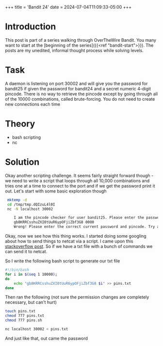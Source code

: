+++
title = 'Bandit 24'
date = 2024-07-04T11:09:33-05:00
+++

# Introduction

This post is part of a series walking through OverTheWire Bandit. You many want to start at the [beginning of the series]({{<ref "bandit-start">}}). The posts are my unedited, informal thought process while solving levels.

# Task

A daemon is listening on port 30002 and will give you the password for bandit25 if given the password for bandit24 and a secret numeric 4-digit pincode. There is no way to retrieve the pincode except by going through all of the 10000 combinations, called brute-forcing.
You do not need to create new connections each time

# Theory

- bash scripting
- nc

# Solution

Okay another scripting challenge. It seems fairly straight forward though - we need to write a script that loops through all 10,000 combinations and tries one at a time to connect to the port and if we get the password print it out. Let's start with some basic exploration though

```bash
 mktemp -d
 cd /tmp/tmp.dQIzuL4l0I
 nc -N localhost 30002

	I am the pincode checker for user bandit25. Please enter the password for user bandit24 and the secret pincode on a single line, separated by a space.
	gb8KRRCsshuZXI0tUuR6ypOFjiZbf3G8 0000
	Wrong! Please enter the correct current password and pincode. Try again.
```

Okay, now we see how this thing works. I started doing some googling about how to send things to netcat via a script. I came upon this [stackoverflow post](https://stackoverflow.com/a/22536458). So if we have a txt file with a bunch of commands we can send it to netcat.

So I write the following bash script to generate our txt file

```bash
#!/bin/bash
for i in $(seq 1 10000);
do
    echo "gb8KRRCsshuZXI0tUuR6ypOFjiZbf3G8 $i" >> pins.txt
done
```

Then ran the following (not sure the permission changes are completely necessary, but can't hurt)

```bash
touch pins.txt
chmod 777 pins.txt
chmod 777 pins.sh

nc localhost 30002 < pins.txt
```

And just like that, out came the password
